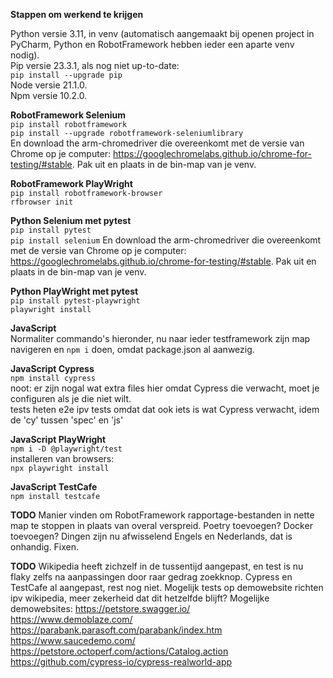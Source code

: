 **Stappen om werkend te krijgen**

Python versie 3.11, in venv
(automatisch aangemaakt bij openen project in PyCharm, Python en RobotFramework hebben ieder een aparte venv nodig). \
Pip versie 23.3.1, als nog niet up-to-date: \
<code>pip install --upgrade pip</code> \
Node versie 21.1.0. \
Npm versie 10.2.0.

**RobotFramework Selenium** \
<code>pip install robotframework</code> \
<code>pip install --upgrade robotframework-seleniumlibrary</code> \
En download the arm-chromedriver die overeenkomt met de versie van
Chrome op je computer:
https://googlechromelabs.github.io/chrome-for-testing/#stable.
Pak uit en plaats in de bin-map van je venv.

**RobotFramework PlayWright** \
<code>pip install robotframework-browser</code> \
<code>rfbrowser init</code>

**Python Selenium met pytest** \
<code>pip install pytest</code> \
<code>pip install selenium</code>
En download the arm-chromedriver die overeenkomt met de versie van
Chrome op je computer:
https://googlechromelabs.github.io/chrome-for-testing/#stable.
Pak uit en plaats in de bin-map van je venv.

**Python PlayWright met pytest** \
<code>pip install pytest-playwright</code> \
<code>playwright install</code>

**JavaScript** \
Normaliter commando's hieronder, nu naar ieder testframework zijn map navigeren en
<code>npm i</code> doen, omdat package.json al aanwezig.

**JavaScript Cypress** \
<code>npm install cypress</code> \
noot: er zijn nogal wat extra files hier omdat Cypress die verwacht, moet je configuren als je die niet wilt. \
tests heten e2e ipv tests omdat dat ook iets is wat Cypress verwacht, idem de 'cy' tussen 'spec' en 'js'

**JavaScript PlayWright** \
<code>npm i -D @playwright/test</code> \
installeren van browsers: \
<code>npx playwright install</code>

**JavaScript TestCafe** \
<code>npm install testcafe</code>

**TODO**
Manier vinden om RobotFramework rapportage-bestanden in nette map te stoppen in plaats van overal verspreid.
Poetry toevoegen?
Docker toevoegen?
Dingen zijn nu afwisselend Engels en Nederlands, dat is onhandig. Fixen.

**TODO**
Wikipedia heeft zichzelf in de tussentijd aangepast, en test is nu flaky zelfs na aanpassingen door raar gedrag zoekknop.
Cypress en TestCafe al aangepast, rest nog niet.
Mogelijk tests op demowebsite richten ipv wikipedia, meer zekerheid dat dit hetzelfde blijft?
Mogelijke demowebsites:
https://petstore.swagger.io/ \
https://www.demoblaze.com/ \
https://parabank.parasoft.com/parabank/index.htm \
https://www.saucedemo.com/ \
https://petstore.octoperf.com/actions/Catalog.action \
https://github.com/cypress-io/cypress-realworld-app
